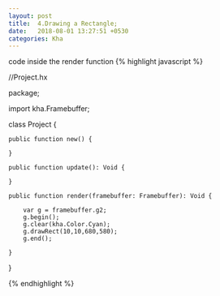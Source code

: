 ```yaml
---
layout: post
title:  4.Drawing a Rectangle;
date:   2018-08-01 13:27:51 +0530
categories: Kha
---
```


code inside the render function
{% highlight javascript %}

//Project.hx

package;

import kha.Framebuffer;

class Project {
		
	
	public function new() {
			
	}

	public function update(): Void {
		
	}

	public function render(framebuffer: Framebuffer): Void {
		
		var g = framebuffer.g2;
		g.begin();
		g.clear(kha.Color.Cyan);
		g.drawRect(10,10,680,580);
		g.end();
		
	}
}


{% endhighlight %}

